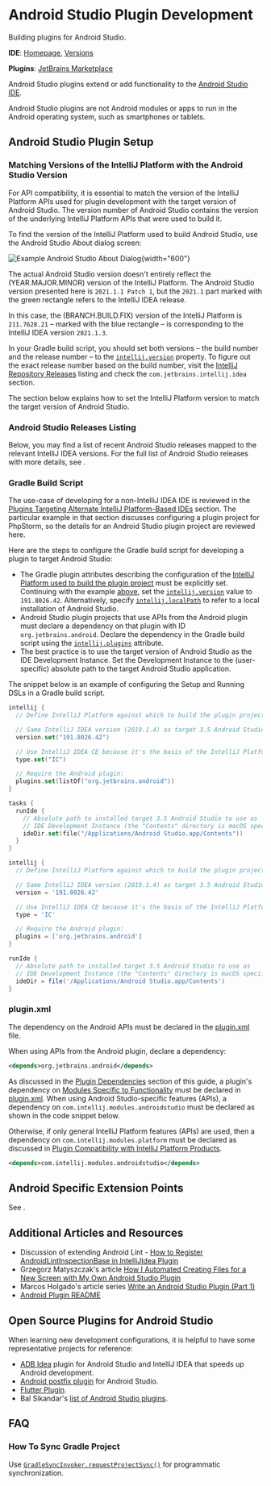 <!-- Copyright 2000-2024 JetBrains s.r.o. and contributors. Use of this source code is governed by the Apache 2.0 license. -->

# Android Studio Plugin Development

<link-summary>Building plugins for Android Studio.</link-summary>

<tldr>

**IDE**: [Homepage](https://developer.android.com/studio), [Versions](#android-studio-releases-listing)

**Plugins**: [JetBrains Marketplace](https://plugins.jetbrains.com/androidstudio)

</tldr>

Android Studio plugins extend or add functionality to the [Android Studio IDE](https://developer.android.com/studio).

Android Studio plugins are not Android modules or apps to run in the Android operating system, such as smartphones or tablets.

## Android Studio Plugin Setup

### Matching Versions of the IntelliJ Platform with the Android Studio Version

For API compatibility, it is essential to match the version of the IntelliJ Platform APIs used for plugin development with the target version of Android Studio.
The version number of Android Studio contains the version of the underlying IntelliJ Platform APIs that were used to build it.

To find the version of the IntelliJ Platform used to build Android Studio, use the Android Studio <control>About</control> dialog screen:

![Example Android Studio About Dialog](android_studio_build.png){width="600"}

The actual Android Studio version doesn't entirely reflect the (YEAR.MAJOR.MINOR) version of the IntelliJ Platform.
The Android Studio version presented here is `2021.1.1 Patch 1`, but the `2021.1` part marked with the green rectangle refers to the IntelliJ IDEA release.

In this case, the (BRANCH.BUILD.FIX) version of the IntelliJ Platform is `211.7628.21` – marked with the blue rectangle – is corresponding to the IntelliJ IDEA version `2021.1.3`.

In your Gradle build script, you should set both versions – the build number and the release number – to the [`intellij.version`](tools_gradle_intellij_plugin.md#intellij-extension-version) property.
To figure out the exact release number based on the build number, visit the [IntelliJ Repository Releases](https://www.jetbrains.com/intellij-repository/releases/) listing and check the `com.jetbrains.intellij.idea` section.

The [](#gradle-build-script) section below explains how to set the IntelliJ Platform version to match the target version of Android Studio.

### Android Studio Releases Listing

Below, you may find a list of recent Android Studio releases mapped to the relevant IntelliJ IDEA versions.
For the full list of Android Studio releases with more details, see [](android_studio_releases_list.md).

<include from="android_studio_releases.md" element-id="releases_table_short"/>

### Gradle Build Script

The use-case of developing for a non-IntelliJ IDEA IDE is reviewed in the [Plugins Targeting Alternate IntelliJ Platform-Based IDEs](dev_alternate_products.md#configuring-gradle-build-script-to-target-products-other-than-intellij-idea) section.
The particular example in that section discusses configuring a plugin project for PhpStorm, so the details for an Android Studio plugin project are reviewed here.

Here are the steps to configure the Gradle build script for developing a plugin to target Android Studio:

* The Gradle plugin attributes describing the configuration of the [IntelliJ Platform used to build the plugin project](configuring_plugin_project.md#intellij-platform-configuration) must be explicitly set.
  Continuing with the example [above](#matching-versions-of-the-intellij-platform-with-the-android-studio-version), set the [`intellij.version`](tools_gradle_intellij_plugin.md#intellij-extension-version) value to `191.8026.42`.
  Alternatively, specify [`intellij.localPath`](tools_gradle_intellij_plugin.md#intellij-extension-localpath) to refer to a local installation of Android Studio.
* Android Studio plugin projects that use APIs from the Android plugin must declare a dependency on that plugin with ID `org.jetbrains.android`.
  Declare the dependency in the Gradle build script using the [`intellij.plugins`](tools_gradle_intellij_plugin.md#intellij-extension-plugins) attribute.
* The best practice is to use the target version of Android Studio as the IDE Development Instance.
  Set the Development Instance to the (user-specific) absolute path to the target Android Studio application.

The snippet below is an example of configuring the Setup and Running DSLs in a Gradle build script.

<tabs>
<tab title="Kotlin">

```kotlin
intellij {
  // Define IntelliJ Platform against which to build the plugin project.

  // Same IntelliJ IDEA version (2019.1.4) as target 3.5 Android Studio:
  version.set("191.8026.42")

  // Use IntelliJ IDEA CE because it's the basis of the IntelliJ Platform:
  type.set("IC")

  // Require the Android plugin:
  plugins.set(listOf("org.jetbrains.android"))
}

tasks {
  runIde {
    // Absolute path to installed target 3.5 Android Studio to use as
    // IDE Development Instance (the "Contents" directory is macOS specific):
    ideDir.set(file("/Applications/Android Studio.app/Contents"))
  }
}
```

</tab>
<tab title="Groovy">

```groovy
intellij {
  // Define IntelliJ Platform against which to build the plugin project.

  // Same IntelliJ IDEA version (2019.1.4) as target 3.5 Android Studio:
  version = '191.8026.42'

  // Use IntelliJ IDEA CE because it's the basis of the IntelliJ Platform:
  type = 'IC'

  // Require the Android plugin:
  plugins = ['org.jetbrains.android']
}

runIde {
  // Absolute path to installed target 3.5 Android Studio to use as
  // IDE Development Instance (the "Contents" directory is macOS specific):
  ideDir = file('/Applications/Android Studio.app/Contents')
}
```

</tab>
</tabs>

### plugin.xml

The dependency on the Android APIs must be declared in the <path>[plugin.xml](plugin_configuration_file.md)</path> file.

When using APIs from the Android plugin, declare a dependency:

```xml
<depends>org.jetbrains.android</depends>
```

As discussed in the [Plugin Dependencies](plugin_compatibility.md#declaring-plugin-dependencies) section of this guide, a plugin's dependency on [Modules Specific to Functionality](plugin_compatibility.md#modules-specific-to-functionality) must be declared in <path>[plugin.xml](plugin_configuration_file.md)</path>.
When using Android Studio-specific features (APIs), a dependency on `com.intellij.modules.androidstudio` must be declared as shown in the code snippet below.

Otherwise, if only general IntelliJ Platform features (APIs) are used, then a dependency on `com.intellij.modules.platform` must be declared as discussed in [Plugin Compatibility with IntelliJ Platform Products](plugin_compatibility.md).

```xml
<depends>com.intellij.modules.androidstudio</depends>
```

## Android Specific Extension Points

See [](android_plugin_extension_point_list.md).

## Additional Articles and Resources

* Discussion of extending Android Lint - [How to Register AndroidLintInspectionBase in IntelliJIdea Plugin](https://intellij-support.jetbrains.com/hc/en-us/community/posts/360005018559-How-to-register-AndroidLintInspectionBase-in-IntellijIdea-Plugin)
* Grzegorz Matyszczak's article [How I Automated Creating Files for a New Screen with My Own Android Studio Plugin](https://proandroiddev.com/how-i-automated-creating-files-for-a-new-screen-with-my-own-android-studio-plugin-5d54b14ba6fa)
* Marcos Holgado's article series [Write an Android Studio Plugin (Part 1)](https://proandroiddev.com/write-an-android-studio-plugin-part-1-creating-a-basic-plugin-af956c4f8b50)
* [Android Plugin README](https://github.com/JetBrains/android#contents)

## Open Source Plugins for Android Studio

When learning new development configurations, it is helpful to have some representative projects for reference:

* [ADB Idea](https://github.com/pbreault/adb-idea) plugin for Android Studio and IntelliJ IDEA that speeds up Android development.
* [Android postfix plugin](https://github.com/takahirom/android-postfix-plugin) for Android Studio.
* [Flutter Plugin](https://github.com/flutter/flutter-intellij).
* Bal Sikandar's [list of Android Studio plugins](https://github.com/balsikandar/Android-Studio-Plugins).

## FAQ

### How To Sync Gradle Project

Use [`GradleSyncInvoker.requestProjectSync()`](%gh-ij-android%/project-system-gradle/src/com/android/tools/idea/gradle/project/sync/GradleSyncInvoker.kt) for programmatic synchronization.
